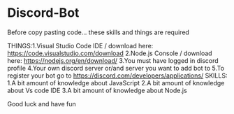 # Discord-Bot
Before copy pasting code... these skills and things are required


THINGS:1.Visual Studio Code IDE / download here: https://code.visualstudio.com/download
       2.Node.js Console  / download here: https://nodejs.org/en/download/
       3.You must have logged in discord profile
       4.Your own discord server or/and server you want to add bot to
       5.To register your bot go to https://discord.com/developers/applications/
SKILLS:
       1.A bit amount of knowledge about JavaScript
       2.A bit amount of knowledge about Vs code IDE
       3.A bit amount of knowledge about Node.js 
       
Good luck and have fun
       
